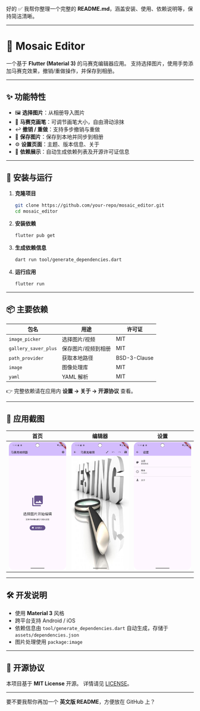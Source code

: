 好的 ✅ 我帮你整理一个完整的 **README.md**，涵盖安装、使用、依赖说明等，保持简洁清晰。

---

# 📱 Mosaic Editor

一个基于 **Flutter (Material 3)** 的马赛克编辑器应用。
支持选择图片，使用手势添加马赛克效果，撤销/重做操作，并保存到相册。

---

## ✨ 功能特性

* 🖼️ **选择图片**：从相册导入图片
* 🎨 **马赛克画笔**：可调节画笔大小，自由滑动涂抹
* ↩️ **撤销 / 重做**：支持多步撤销与重做
* 💾 **保存图片**：保存到本地并同步到相册
* ⚙️ **设置页面**：主题、版本信息、关于
* 📖 **依赖展示**：自动生成依赖列表及开源许可证信息

---

## 🚀 安装与运行

1. **克隆项目**

   ```bash
   git clone https://github.com/your-repo/mosaic_editor.git
   cd mosaic_editor
   ```

2. **安装依赖**

   ```bash
   flutter pub get
   ```

3. **生成依赖信息**

   ```bash
   dart run tool/generate_dependencies.dart
   ```

4. **运行应用**

   ```bash
   flutter run
   ```

---

## 📦 主要依赖

| 包名                   | 用途         | 许可证          |
| -------------------- | ---------- | ------------ |
| `image_picker`       | 选择图片/视频    | MIT          |
| `gallery_saver_plus` | 保存图片/视频到相册 | MIT          |
| `path_provider`      | 获取本地路径     | BSD-3-Clause |
| `image`              | 图像处理库      | MIT          |
| `yaml`               | YAML 解析    | MIT          |

👉 完整依赖请在应用内 **设置 → 关于 → 开源协议** 查看。

---

## 📲 应用截图

| 首页                             | 编辑器                              | 设置                                 |
| ------------------------------ | -------------------------------- | ---------------------------------- |
| ![](docs/screenshots/home.png) | ![](docs/screenshots/editor.png) | ![](docs/screenshots/settings.png) |

---

## 🛠️ 开发说明

* 使用 **Material 3** 风格
* 跨平台支持 Android / iOS
* 依赖信息由 `tool/generate_dependencies.dart` 自动生成，存储于 `assets/dependencies.json`
* 图片处理使用 `package:image`

---

## 📜 开源协议

本项目基于 **MIT License** 开源。
详情请见 [LICENSE](LICENSE)。

---

要不要我帮你再加一个 **英文版 README**，方便放在 GitHub 上？
